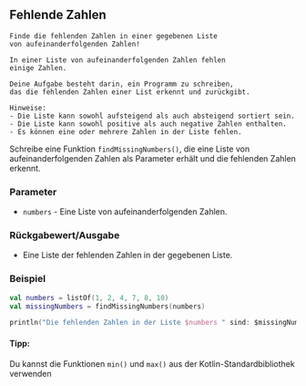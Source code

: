 ## Fehlende Zahlen

```
Finde die fehlenden Zahlen in einer gegebenen Liste 
von aufeinanderfolgenden Zahlen!
```

```
In einer Liste von aufeinanderfolgenden Zahlen fehlen 
einige Zahlen.

Deine Aufgabe besteht darin, ein Programm zu schreiben, 
das die fehlenden Zahlen einer List erkennt und zurückgibt.

Hinweise:
- Die Liste kann sowohl aufsteigend als auch absteigend sortiert sein.
- Die Liste kann sowohl positive als auch negative Zahlen enthalten.
- Es können eine oder mehrere Zahlen in der Liste fehlen.

```

Schreibe eine Funktion `findMissingNumbers()`, die eine Liste von 
aufeinanderfolgenden Zahlen als Parameter erhält und die fehlenden Zahlen erkennt.

### Parameter

- `numbers` - Eine Liste von aufeinanderfolgenden Zahlen.

### Rückgabewert/Ausgabe

- Eine Liste der fehlenden Zahlen in der gegebenen Liste.

### Beispiel

```kotlin
val numbers = listOf(1, 2, 4, 7, 8, 10)
val missingNumbers = findMissingNumbers(numbers)

println("Die fehlenden Zahlen in der Liste $numbers " sind: $missingNumbers.")
```

#### Tipp: 
Du kannst die Funktionen `min()` und `max()` aus der Kotlin-Standardbibliothek verwenden

